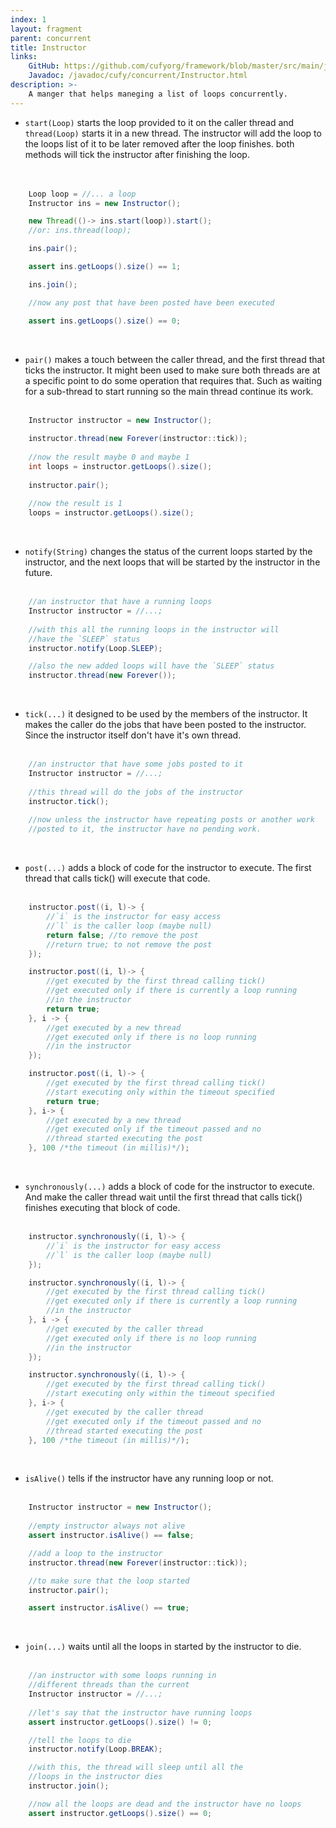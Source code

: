 ```yaml
---
index: 1
layout: fragment
parent: concurrent
title: Instructor
links:
    GitHub: https://github.com/cufyorg/framework/blob/master/src/main/java/cufy/concurrent/Instructor.java
    Javadoc: /javadoc/cufy/concurrent/Instructor.html
description: >-
    A manger that helps maneging a list of loops concurrently.
---
```


- `start(Loop)` starts the loop provided to it on the caller thread
and `thread(Loop)` starts it in a new thread. The instructor will add
the loop to the loops list of it to be later removed after the loop
finishes. both methods will tick the instructor after finishing the
loop.  
<br><br>
```java 
    Loop loop = //... a loop
    Instructor ins = new Instructor();

    new Thread(()-> ins.start(loop)).start();
    //or: ins.thread(loop);

    ins.pair();

    assert ins.getLoops().size() == 1;

    ins.join();

    //now any post that have been posted have been executed

    assert ins.getLoops().size() == 0;
```
<br>

- `pair()` makes a touch between the caller thread, and the first
thread that ticks the instructor. It might been used to make sure both
threads are at a specific point to do some operation that requires
that. Such as waiting for a sub-thread to start running so the main
thread continue its work.
<br><br>
```java 
    Instructor instructor = new Instructor();
    
    instructor.thread(new Forever(instructor::tick));
    
    //now the result maybe 0 and maybe 1
    int loops = instructor.getLoops().size();
    
    instructor.pair();
    
    //now the result is 1
    loops = instructor.getLoops().size();
```
<br>

- `notify(String)` changes the status of the current loops started by
the instructor, and the next loops that will be started by the
instructor in the future.
<br><br>
```java 
    //an instructor that have a running loops
    Instructor instructor = //...;
    
    //with this all the running loops in the instructor will
    //have the `SLEEP` status
    instructor.notify(Loop.SLEEP);

    //also the new added loops will have the `SLEEP` status
    instructor.thread(new Forever());
```
<br>

- `tick(...)` it designed to be used by the members of the instructor.
It makes the caller do the jobs that have been posted to the
instructor. Since the instructor itself don't have it's own thread.
<br><br>
```java 
    //an instructor that have some jobs posted to it
    Instructor instructor = //...;
    
    //this thread will do the jobs of the instructor
    instructor.tick();
    
    //now unless the instructor have repeating posts or another work
    //posted to it, the instructor have no pending work.
```    
<br>

- `post(...)` adds a block of code for the instructor to execute. The
first thread that calls tick() will execute that code.
<br><br>
```java 
    instructor.post((i, l)-> {
        //`i` is the instructor for easy access
        //`l` is the caller loop (maybe null)
        return false; //to remove the post
        //return true; to not remove the post
    });
```
```java 
    instructor.post((i, l)-> {
        //get executed by the first thread calling tick()
        //get executed only if there is currently a loop running
        //in the instructor
        return true;
    }, i -> {
        //get executed by a new thread
        //get executed only if there is no loop running
        //in the instructor
    });
```
```java 
    instructor.post((i, l)-> {
        //get executed by the first thread calling tick()
        //start executing only within the timeout specified
        return true;
    }, i-> {
        //get executed by a new thread
        //get executed only if the timeout passed and no
        //thread started executing the post
    }, 100 /*the timeout (in millis)*/);
```
<br>

- `synchronously(...)` adds a block of code for the instructor to
execute. And make the caller thread wait until the first thread that
calls tick() finishes executing that block of code.
<br><br>
```java 
    instructor.synchronously((i, l)-> {
        //`i` is the instructor for easy access
        //`l` is the caller loop (maybe null)
    });
```
```java 
    instructor.synchronously((i, l)-> {
        //get executed by the first thread calling tick()
        //get executed only if there is currently a loop running
        //in the instructor
    }, i -> {
        //get executed by the caller thread
        //get executed only if there is no loop running
        //in the instructor
    });
```
```java 
    instructor.synchronously((i, l)-> {
        //get executed by the first thread calling tick()
        //start executing only within the timeout specified
    }, i-> {
        //get executed by the caller thread
        //get executed only if the timeout passed and no
        //thread started executing the post
    }, 100 /*the timeout (in millis)*/);
```
<br>

- `isAlive()` tells if the instructor have any running loop or not.
<br><br>
```java 
    Instructor instructor = new Instructor();
    
    //empty instructor always not alive
    assert instructor.isAlive() == false;

    //add a loop to the instructor
    instructor.thread(new Forever(instructor::tick));

    //to make sure that the loop started
    instructor.pair();

    assert instructor.isAlive() == true;
```
<br>

- `join(...)` waits until all the loops in started by the instructor
to die.
<br><br>
```java 
    //an instructor with some loops running in
    //different threads than the current
    Instructor instructor = //...;
 
    //let's say that the instructor have running loops
    assert instructor.getLoops().size() != 0;

    //tell the loops to die
    instructor.notify(Loop.BREAK);

    //with this, the thread will sleep until all the
    //loops in the instructor dies
    instructor.join();

    //now all the loops are dead and the instructor have no loops
    assert instructor.getLoops().size() == 0;
```